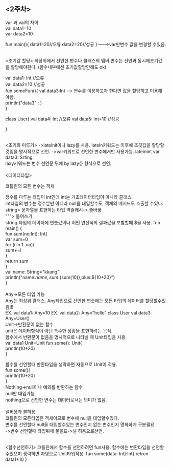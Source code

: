 <2주차>   
----------------------------------   
var 과 val의 차이   
val data1=10   
var data2=10

fun main(){
    data1=20//오류
    data2=20//성공
}--->var만변수 값을 변경할 수있음.   

<br>
<초기값 할당>   
최상위에서 선언한 변수나 클래스의 멤버 변수는 선언과 동시에초기값을 할당해야한다. (함수내부에선 초기값할당안해도 ok)   

val data1: Int  //오류   
val data2=10  //성공   
fun someFun(){
    val data3:Int --> 변수를 이용하고자 한다면 값을 할당하고 이용해야함.  
    println("data3" :  )   
}   

class User{
    val data4: Int  //오류
    val data5: Int=10  //성공   

}

<br>
<초기화 미루기>
->lateinit이나 lazy를 사용.   
lateln키워드는 이후에 초깃값을 할당할 것임을 명시적으로 선언.   
->var키워드로 선언한 변수에서만 사용가능.   
lateinint var data3: Srting   
<br>
<lazy>   
laxy키워드는 변수 선언문 뒤에 by lazy{} 형식으로 선언.
<br>
<br>
<데이터타입>   

코틀린의 모든 변수는 객체   

정수를 다루는 타입이 int인데 int는 기초데이터타입이 아니라 클래스.   
int타입의 변수는 정수뿐만 아니라 null을 대입할수도, 객체의 메서드도 호출할 수있다.   
string> 문자열을 표현하는 타입 역슬래시-> 줄바꿈   
"""> 들여쓰기   
string 타입의 데이터에 변숫값이나 어떤 연산식의 결과값을 포함할때 $을 사용.
fun main() {   
    fun sum(no:Int): Int{   
        var sum=0   
        for (i in 1..no){   
            sum+=i   
        }   
        return sum   
    }   
    val name: String="kkang"   
    println("name:$name, sum:${sum(10)},plus:${10+20}")   
}   
<br>
Any->모든 타입 가능    
Any는 최상위 클래스. Any타입으로 선언한 변숫에는 모든 타입의 데이터를 할당할수있음!!!   
EX. val data1: Any=10
EX. val data2: Any="hello"
class User
val data3: Any=User()   
Unit->반환문이 없는 함수   
unit은 데이터형식이 아닌 특수한 상황을 표현하려는 목적.   
함수에서 반환문이 없음을 명시적으로 나타낼 때 Unit타입을 사용   
val data1:Unit=Unit
fun some(): Unit{   
    println(10+20)   
}   

함수를 선언할때 반환타입을 생략하면 자동으로 Unit이 적용.    
fun some(){   
    println(10+20)   
}   
Nothing->null이나 예외를 반환하는 함수   
null만 대입가능   
nothing으로 선언한 변수는 데이터로서는 의미가 없음.   
<br>
널허용과 불허용   
코틀린의 모든타입은 객체이므로 변수에 null을 대입할수있다.      
변수를 선언할때 null을 대입할수있는 변수인지 없는 변수인지 명화하게 구분필요.   
->변수 선언할때 타입뒤에 물을표->널 허용으로선언.   

<br>
<함수선언하기>
코틀린에서 함수를 선언하려면 fun사용.
함수에는 변환타입을 선언할 수있으며 생략하면 자뎡으로 Unit타입적용.   
fun some(data: Int):Int{   
    retrun data1*10
}   
